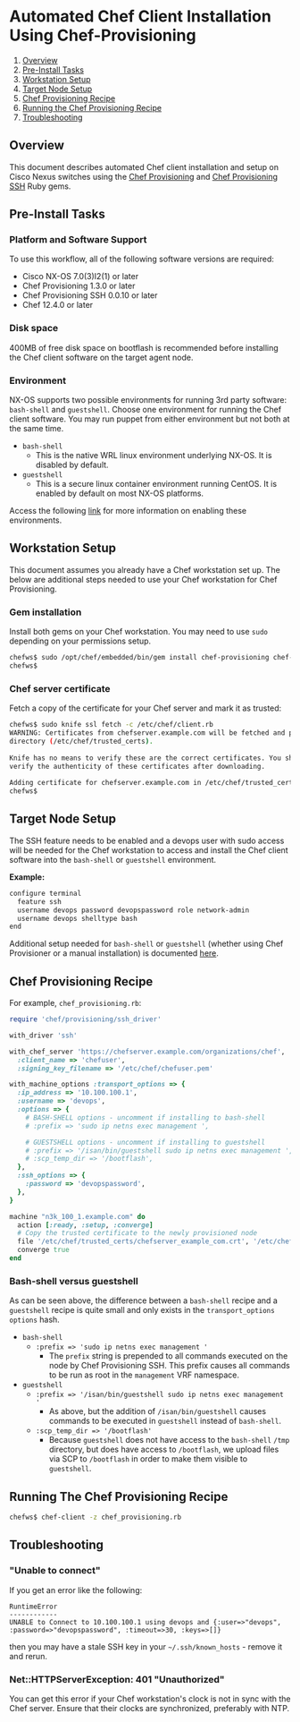 # Automated Chef Client Installation Using Chef-Provisioning

1. [Overview](#overview)
2. [Pre-Install Tasks](#pre-install)
3. [Workstation Setup](#workstation)
4. [Target Node Setup](#node)
5. [Chef Provisioning Recipe](#recipe)
6. [Running the Chef Provisioning Recipe](#running)
7. [Troubleshooting](#troubleshooting)

## <a name="overview">Overview</a>

This document describes automated Chef client installation and setup on Cisco Nexus switches using the [Chef Provisioning](https://github.com/chef/chef-provisioning/) and [Chef Provisioning SSH](https://github.com/chef/chef-provisioning-ssh) Ruby gems.

## <a name="pre-install">Pre-Install Tasks</a>

### Platform and Software Support

To use this workflow, all of the following software versions are required:

* Cisco NX-OS 7.0(3)I2(1) or later
* Chef Provisioning 1.3.0 or later
* Chef Provisioning SSH 0.0.10 or later
* Chef 12.4.0 or later

### Disk space

400MB of free disk space on bootflash is recommended before installing the
Chef client software on the target agent node.

### Environment
NX-OS supports two possible environments for running 3rd party software:
`bash-shell` and `guestshell`. Choose one environment for running the
Chef client software. You may run puppet from either environment but not both
at the same time.

* `bash-shell`
   * This is the native WRL linux environment underlying NX-OS. It is disabled by default.
* `guestshell`
   * This is a secure linux container environment running CentOS. It is enabled by default on most NX-OS platforms.

Access the following [link](README-INSTALL-AGENT.md) for more information on enabling these environments.

## <a name="workstation">Workstation Setup</a>

This document assumes you already have a Chef workstation set up. The below are additional steps needed to use your Chef workstation for Chef Provisioning.

### Gem installation

Install both gems on your Chef workstation. You may need to use `sudo` depending on your permissions setup.

```bash
chefws$ sudo /opt/chef/embedded/bin/gem install chef-provisioning chef-provisioning-ssh
chefws$
```

### Chef server certificate

Fetch a copy of the certificate for your Chef server and mark it as trusted:

```bash
chefws$ sudo knife ssl fetch -c /etc/chef/client.rb
WARNING: Certificates from chefserver.example.com will be fetched and placed in your trusted_cert
directory (/etc/chef/trusted_certs).
 
Knife has no means to verify these are the correct certificates. You should
verify the authenticity of these certificates after downloading.
 
Adding certificate for chefserver.example.com in /etc/chef/trusted_certs/chefserver_example_com.crt
chefws$
```

## <a name="node">Target Node Setup</a>

The SSH feature needs to be enabled and a devops user with sudo access will be needed for the Chef workstation to access and install the Chef client software into the `bash-shell` or `guestshell` environment.

**Example:**

```bash
configure terminal
  feature ssh
  username devops password devopspassword role network-admin
  username devops shelltype bash
end
```

Additional setup needed for `bash-shell` or `guestshell` (whether using Chef Provisioner or a manual installation) is documented [here](README-INSTALL-AGENT.md). 

## <a name="recipe">Chef Provisioning Recipe</a>

For example, `chef_provisioning.rb`:

```ruby
require 'chef/provisioning/ssh_driver'

with_driver 'ssh'

with_chef_server 'https://chefserver.example.com/organizations/chef',
  :client_name => 'chefuser',
  :signing_key_filename => '/etc/chef/chefuser.pem'

with_machine_options :transport_options => {
  :ip_address => '10.100.100.1',
  :username => 'devops',
  :options => {
    # BASH-SHELL options - uncomment if installing to bash-shell
    # :prefix => 'sudo ip netns exec management ',

    # GUESTSHELL options - uncomment if installing to guestshell
    # :prefix => '/isan/bin/guestshell sudo ip netns exec management ',
    # :scp_temp_dir => '/bootflash',
  },
  :ssh_options => {
    :password => 'devopspassword',
  },
}

machine "n3k_100_1.example.com" do
  action [:ready, :setup, :converge]
  # Copy the trusted certificate to the newly provisioned node
  file '/etc/chef/trusted_certs/chefserver_example_com.crt', '/etc/chef/trusted_certs/chefserver_example_com.crt'
  converge true
end
```

### Bash-shell versus guestshell

As can be seen above, the difference between a `bash-shell` recipe and a `guestshell` recipe is quite small and only exists in the `transport_options` `options` hash.

* `bash-shell`
  * `:prefix => 'sudo ip netns exec management '`
     * The `prefix` string is prepended to all commands executed on the node by Chef Provisioning SSH. This prefix causes all commands to be run as root in the `management` VRF namespace.
* `guestshell`
  * `:prefix => '/isan/bin/guestshell sudo ip netns exec management '` 
     * As above, but the addition of `/isan/bin/guestshell` causes commands to be executed in `guestshell` instead of `bash-shell`.
  * `:scp_temp_dir => '/bootflash'` 
     * Because `guestshell` does not have access to the `bash-shell` `/tmp` directory, but does have access to `/bootflash`, we upload files via SCP to `/bootflash` in order to make them visible to `guestshell`.

## <a name="running">Running The Chef Provisioning Recipe</a>

```bash
chefws$ chef-client -z chef_provisioning.rb
```

## <a name="troubleshooting">Troubleshooting</a>

### "Unable to connect"

If you get an error like the following:

```
RuntimeError
------------
UNABLE to Connect to 10.100.100.1 using devops and {:user=>"devops", :password=>"devopspassword", :timeout=>30, :keys=>[]}
```

then you may have a stale SSH key in your `~/.ssh/known_hosts` - remove it and rerun.

### Net::HTTPServerException: 401 "Unauthorized"

You can get this error if your Chef workstation's clock is not in sync with the Chef server. Ensure that their clocks are synchronized, preferably with NTP.
